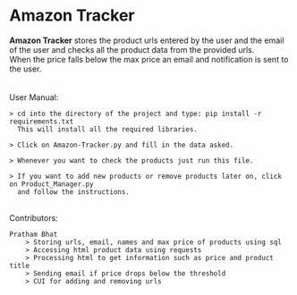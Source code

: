 # Amazon Tracker

<b>Amazon Tracker</b> stores the product urls entered by the user and the email of the user and
checks all the product data from the provided urls.<br>
When the price falls below the max price an email and notification is sent to the user.
<br><br><br>
User Manual:

    > cd into the directory of the project and type: pip install -r requirements.txt
      This will install all the required libraries.

    > Click on Amazon-Tracker.py and fill in the data asked.

    > Whenever you want to check the products just run this file.

    > If you want to add new products or remove products later on, click on Product_Manager.py
      and follow the instructions.
<br>
Contributors:

    Pratham Bhat
        > Storing urls, email, names and max price of products using sql
        > Accessing html product data using requests
        > Processing html to get information such as price and product title
        > Sending email if price drops below the threshold
        > CUI for adding and removing urls

[//]: # (    Prateek Pangal Rao)

[//]: # (        > Sending SMS to user's phone for price drop alerts {DEPRECATED since this feature requires a subscription})
